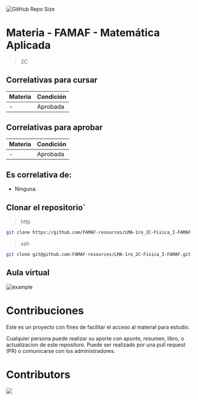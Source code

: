 ![GitHub Repo Size](https://img.shields.io/github/repo-size/FAMAF-resources/LMA-1ro_2C-Fisica_I-FAMAF)

# Materia - FAMAF - Matemática Aplicada

> 2C

## Correlativas para **cursar**

| Materia               | Condición    |
| --------------------- | ------------ |
| -   | Aprobada     |

## Correlativas para **aprobar**

| Materia               | Condición    |
| --------------------- | ------------ |
| -   | Aprobada     |

## Es correlativa de:

- Ninguna.

## Clonar el repositorio`

> http

```bash
git clone https://github.com/FAMAF-resources/LMA-1ro_2C-Fisica_I-FAMAF.git
```

> ssh

```bash
git clone git@github.com:FAMAF-resources/LMA-1ro_2C-Fisica_I-FAMAF.git
```

## Aula virtual

![example](url)

# Contribuciones

Este es un proyecto con fines de facilitar el acceso al material para estudio.

Cualquier persona puede realizar su aporte con apunte, resumen, libro, o actualizacion de este repositoro. Puede ser realizado por una pull request (PR) o comunicarse con los administradores.

# Contributors
<a href="https://github.com/FAMAF-resources/LMA-1ro_2C-Fisica_I-FAMAF/graphs/contributors">
  <img src="https://contrib.rocks/image?repo=FAMAF-resources/LMA-1ro_2C-Fisica_I-FAMAF"/>
</a>
